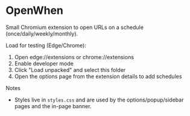 OpenWhen
========

Small Chromium extension to open URLs on a schedule (once/daily/weekly/monthly).

Load for testing (Edge/Chrome):
1. Open edge://extensions or chrome://extensions
2. Enable developer mode
3. Click "Load unpacked" and select this folder
4. Open the options page from the extension details to add schedules

Notes
- Styles live in `styles.css` and are used by the options/popup/sidebar pages and the in-page banner.
